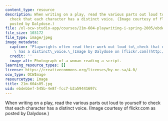 ```yaml
---
content_type: resource
description: When writing on a play, read the various parts out loud to yourself to
  check that each character has a distinct voice. (Image courtesy of flickr.com as
  posted by Dalydose.)
file: /ol-ocw-studio-app/courses/21m-604-playwriting-i-spring-2005/ebdebbef545b4e8ffcc7b2a59441697c_21m-604s05.jpg
file_size: 103172
file_type: image/jpeg
image_metadata:
  caption: "Playwrights often read their work out loud to\_check that each character\
    \ has a distinct\_voice.\_(Image by Dalydose on [flickr.com](http://flickr.com/).)"
  credit: ''
  image-alt: Photograph of a woman reading a script.
learning_resource_types: []
license: https://creativecommons.org/licenses/by-nc-sa/4.0/
ocw_type: OCWImage
resourcetype: Image
title: 21m-604s05.jpg
uid: ebdebbef-545b-4e8f-fcc7-b2a59441697c
---
```

When writing on a play, read the various parts out loud to yourself to check that each character has a distinct voice. (Image courtesy of flickr.com as posted by Dalydose.)